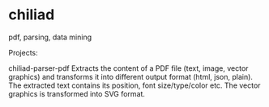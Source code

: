 # chiliad
pdf, parsing, data mining

Projects:

chiliad-parser-pdf
  Extracts the content of a PDF file (text, image, vector graphics) and transforms it into different output format (html, json, plain).
  The extracted text contains its position, font size/type/color etc.
  The vector graphics is transformed into SVG format.
